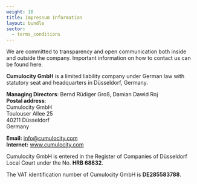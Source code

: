```yaml
---
weight: 10
title: Impressum Information
layout: bundle
sector:
  - terms_conditions
---
```


We are committed to transparency and open communication both inside and outside the company. Important information on how to contact us can be found here.

**Cumulocity GmbH** is a limited liability company under German law with statutory seat and headquarters in Düsseldorf, Germany.

**Managing Directors**:  Bernd Rüdiger Groß, Damian Dawid Roj  
**Postal address**:    
Cumulocity GmbH  
Toulouser Allee 25  
40211 Düsseldorf  
Germany

**Email:** info@cumulocity.com  
**Internet:** www.cumulocity.com

Cumulocity GmbH is entered in the Register of Companies of Düsseldorf Local Court under the No. **HRB 68832**.

The VAT identification number of Cumulocity GmbH is **DE285583788**.
